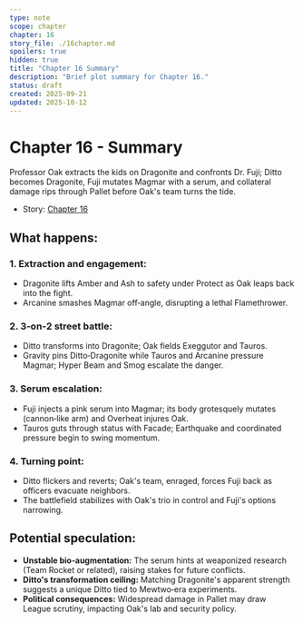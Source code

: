 ```yaml
---
type: note
scope: chapter
chapter: 16
story_file: ./16chapter.md
spoilers: true
hidden: true
title: "Chapter 16 Summary"
description: "Brief plot summary for Chapter 16."
status: draft
created: 2025-09-21
updated: 2025-10-12
---
```


# Chapter 16 - Summary

Professor Oak extracts the kids on Dragonite and confronts Dr. Fuji; Ditto becomes Dragonite, Fuji mutates Magmar with a serum, and collateral damage rips through Pallet before Oak's team turns the tide.

- Story: [Chapter 16](./16chapter.md)

## What happens:
### 1. Extraction and engagement:
*   Dragonite lifts Amber and Ash to safety under Protect as Oak leaps back into the fight.
*   Arcanine smashes Magmar off‑angle, disrupting a lethal Flamethrower.

### 2. 3‑on‑2 street battle:
*   Ditto transforms into Dragonite; Oak fields Exeggutor and Tauros.
*   Gravity pins Ditto‑Dragonite while Tauros and Arcanine pressure Magmar; Hyper Beam and Smog escalate the danger.

### 3. Serum escalation:
*   Fuji injects a pink serum into Magmar; its body grotesquely mutates (cannon‑like arm) and Overheat injures Oak.
*   Tauros guts through status with Facade; Earthquake and coordinated pressure begin to swing momentum.

### 4. Turning point:
*   Ditto flickers and reverts; Oak's team, enraged, forces Fuji back as officers evacuate neighbors.
*   The battlefield stabilizes with Oak's trio in control and Fuji's options narrowing.

## Potential speculation:
*   **Unstable bio‑augmentation:** The serum hints at weaponized research (Team Rocket or related), raising stakes for future conflicts.
*   **Ditto's transformation ceiling:** Matching Dragonite's apparent strength suggests a unique Ditto tied to Mewtwo‑era experiments.
*   **Political consequences:** Widespread damage in Pallet may draw League scrutiny, impacting Oak's lab and security policy.


